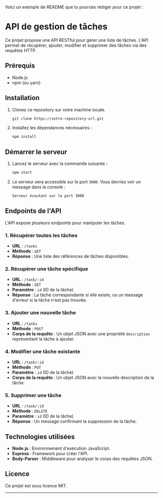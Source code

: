 Voici un exemple de README que tu pourrais rédiger pour ce projet :



# API de gestion de tâches

Ce projet propose une API RESTful pour gérer une liste de tâches. L'API permet de récupérer, ajouter, modifier et supprimer des tâches via des requêtes HTTP.

## Prérequis

- Node.js
- npm (ou yarn)

## Installation

1. Clonez ce repository sur votre machine locale.
   
   ```bash
   git clone https://votre-repository-url.git
   ```

2. Installez les dépendances nécessaires :

   ```bash
   npm install
   ```

## Démarrer le serveur

1. Lancez le serveur avec la commande suivante :

   ```bash
   npm start
   ```

2. Le serveur sera accessible sur le port `3000`. Vous devriez voir un message dans la console :

   ```bash
   Serveur écoutant sur le port 3000
   ```

## Endpoints de l'API

L'API expose plusieurs endpoints pour manipuler les tâches.

### 1. Récupérer toutes les tâches

- **URL** : `/tasks`
- **Méthode** : `GET`
- **Réponse** : Une liste des références de tâches disponibles.


### 2. Récupérer une tâche spécifique

- **URL** : `/task/:id`
- **Méthode** : `GET`
- **Paramètre** : `id` (ID de la tâche)
- **Réponse** : La tâche correspondante si elle existe, ou un message d'erreur si la tâche n'est pas trouvée.


### 3. Ajouter une nouvelle tâche

- **URL** : `/tasks`
- **Méthode** : `POST`
- **Corps de la requête** : Un objet JSON avec une propriété `description` représentant la tâche à ajouter.


### 4. Modifier une tâche existante

- **URL** : `/task/:id`
- **Méthode** : `PUT`
- **Paramètre** : `id` (ID de la tâche)
- **Corps de la requête** : Un objet JSON avec la nouvelle description de la tâche.


### 5. Supprimer une tâche

- **URL** : `/task/:id`
- **Méthode** : `DELETE`
- **Paramètre** : `id` (ID de la tâche)
- **Réponse** : Un message confirmant la suppression de la tâche.


## Technologies utilisées

- **Node.js** : Environnement d'exécution JavaScript.
- **Express** : Framework pour créer l'API.
- **Body-Parser** : Middleware pour analyser le corps des requêtes JSON.

## Licence

Ce projet est sous licence MIT.

---

